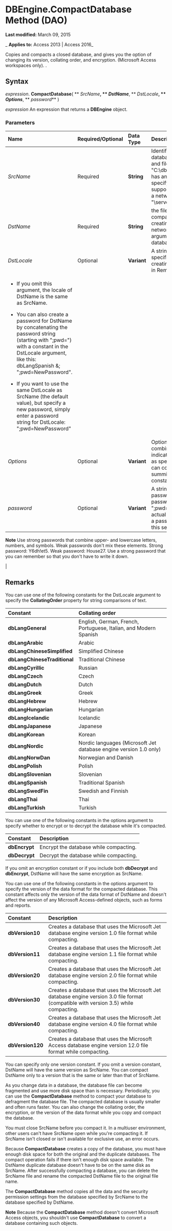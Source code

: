 
# DBEngine.CompactDatabase Method (DAO)

 **Last modified:** March 09, 2015

 _ **Applies to:** Access 2013 | Access 2016_

Copies and compacts a closed database, and gives you the option of changing its version, collating order, and encryption. (Microsoft Access workspaces only). .


## Syntax

 _expression_. **CompactDatabase**( ** _SrcName_**, ** _DstName_**, ** _DstLocale_**, ** _Options_**, ** _password_** )

 _expression_ An expression that returns a **DBEngine** object.


### Parameters



|**Name**|**Required/Optional**|**Data Type**|**Description**|
|:-----|:-----|:-----|:-----|
| _SrcName_|Required|**String**|Identifies an existing, closed database. It can be a full path and file name, such as "C:\db1.mdb". If the file name has an extension, you must specify it. If your network supports it, you can also specify a network path, such as "\\server1\share1\dir1\db1.mdb"|
| _DstName_|Required|**String**|the file name (and path) of the compacted database that you're creating. You can also specify a network path. You can't use this argument to specify the same database file as SrcName.|
| _DstLocale_|Optional|**Variant**|A string expression that specifies a collating order for creating DstName, as specified in Remarks.
<ul xmlns:xlink="http://www.w3.org/1999/xlink" xmlns:mtps="http://msdn2.microsoft.com/mtps" xmlns:mshelp="http://msdn.microsoft.com/mshelp" xmlns:ddue="http://ddue.schemas.microsoft.com/authoring/2003/5" xmlns:msxsl="urn:schemas-microsoft-com:xslt"><li><p>If you omit this argument, the locale of DstName is the same as SrcName. </p></li><li><p>You can also create a password for DstName by concatenating the password string (starting with "<span class="code">;pwd=</span>") with a constant in the DstLocale argument, like this: <span class="code">dbLangSpanish &; ";pwd=NewPassword"</span>.</p></li><li><p>If you want to use the same DstLocale as SrcName (the default value), but specify a new password, simply enter a password string for DstLocale: <span class="code">";pwd=NewPassword"</span></p></li></ul>|
| _Options_|Optional|**Variant**|Optional. A constant or combination of constants that indicates one or more options, as specified in Remarks. You can combine options by summing the corresponding constants.|
| _password_|Optional|**Variant**|A string expression containing a password, if the database is password protected. The string ";pwd=" must precede the actual password. If you include a password setting in DstLocale, this setting is ignored.
 **Note**  Use strong passwords that combine upper- and lowercase letters, numbers, and symbols. Weak passwords don't mix these elements. Strong password: Y6dh!et5. Weak password: House27. Use a strong password that you can remember so that you don't have to write it down.

|

## Remarks

You can use one of the following constants for the DstLocale argument to specify the  **CollatingOrder** property for string comparisons of text.



|**Constant**|**Collating order**|
|:-----|:-----|
|**dbLangGeneral**|English, German, French, Portuguese, Italian, and Modern Spanish|
|**dbLangArabic**|Arabic|
|**dbLangChineseSimplified**|Simplified Chinese|
|**dbLangChineseTraditional**|Traditional Chinese|
|**dbLangCyrillic**|Russian|
|**dbLangCzech**|Czech|
|**dbLangDutch**|Dutch|
|**dbLangGreek**|Greek|
|**dbLangHebrew**|Hebrew|
|**dbLangHungarian**|Hungarian|
|**dbLangIcelandic**|Icelandic|
|**dbLangJapanese**|Japanese|
|**dbLangKorean**|Korean|
|**dbLangNordic**|Nordic languages (Microsoft Jet database engine version 1.0 only)|
|**dbLangNorwDan**|Norwegian and Danish|
|**dbLangPolish**|Polish|
|**dbLangSlovenian**|Slovenian|
|**dbLangSpanish**|Traditional Spanish|
|**dbLangSwedFin**|Swedish and Finnish|
|**dbLangThai**|Thai|
|**dbLangTurkish**|Turkish|
You can use one of the following constants in the options argument to specify whether to encrypt or to decrypt the database while it's compacted.



|**Constant**|**Description**|
|:-----|:-----|
|**dbEncrypt**|Encrypt the database while compacting.|
|**dbDecrypt**|Decrypt the database while compacting.|
If you omit an encryption constant or if you include both  **dbDecrypt** and **dbEncrypt**, DstName will have the same encryption as SrcName.

You can use one of the following constants in the options argument to specify the version of the data format for the compacted database. This constant affects only the version of the data format of DstName and doesn't affect the version of any Microsoft Access-defined objects, such as forms and reports.



|**Constant**|**Description**|
|:-----|:-----|
|**dbVersion10**|Creates a database that uses the Microsoft Jet database engine version 1.0 file format while compacting.|
|**dbVersion11**|Creates a database that uses the Microsoft Jet database engine version 1.1 file format while compacting.|
|**dbVersion20**|Creates a database that uses the Microsoft Jet database engine version 2.0 file format while compacting.|
|**dbVersion30**|Creates a database that uses the Microsoft Jet database engine version 3.0 file format (compatible with version 3.5) while compacting.|
|**dbVersion40**|Creates a database that uses the Microsoft Jet database engine version 4.0 file format while compacting.|
|**dbVersion120**|Creates a database that uses the Microsoft Access database engine version 12.0 file format while compacting.|
You can specify only one version constant. If you omit a version constant, DstName will have the same version as SrcName. You can compact DstName only to a version that is the same or later than that of SrcName.

As you change data in a database, the database file can become fragmented and use more disk space than is necessary. Periodically, you can use the  **CompactDatabase** method to compact your database to defragment the database file. The compacted database is usually smaller and often runs faster. You can also change the collating order, the encryption, or the version of the data format while you copy and compact the database.

You must close SrcName before you compact it. In a multiuser environment, other users can't have SrcName open while you're compacting it. If SrcName isn't closed or isn't available for exclusive use, an error occurs.

Because  **CompactDatabase** creates a copy of the database, you must have enough disk space for both the original and the duplicate databases. The compact operation fails if there isn't enough disk space available. The DstName duplicate database doesn't have to be on the same disk as SrcName. After successfully compacting a database, you can delete the SrcName file and rename the compacted DstName file to the original file name.

The  **CompactDatabase** method copies all the data and the security permission settings from the database specified by SrcName to the database specified by DstName.


 **Note**  Because the  **CompactDatabase** method doesn't convert Microsoft Access objects, you shouldn't use **CompactDatabase** to convert a database containing such objects.


